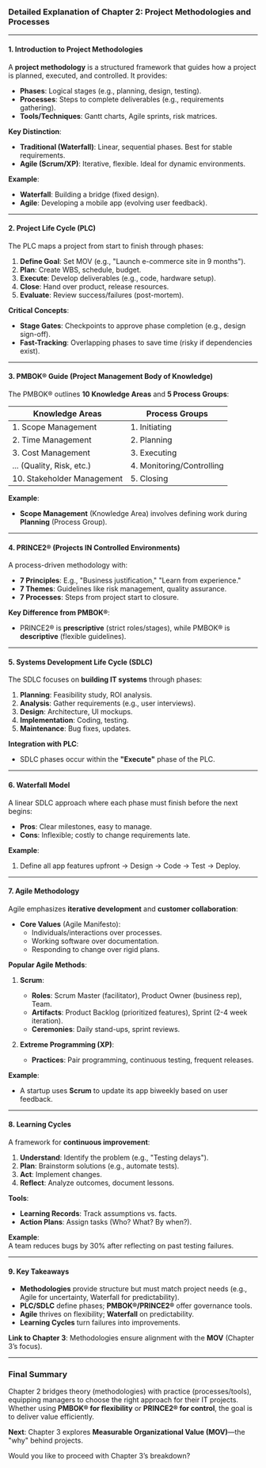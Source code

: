 ### **Detailed Explanation of Chapter 2: Project Methodologies and Processes**  

---

#### **1. Introduction to Project Methodologies**  
A **project methodology** is a structured framework that guides how a project is planned, executed, and controlled. It provides:  
- **Phases**: Logical stages (e.g., planning, design, testing).  
- **Processes**: Steps to complete deliverables (e.g., requirements gathering).  
- **Tools/Techniques**: Gantt charts, Agile sprints, risk matrices.  

**Key Distinction**:  
- **Traditional (Waterfall)**: Linear, sequential phases. Best for stable requirements.  
- **Agile (Scrum/XP)**: Iterative, flexible. Ideal for dynamic environments.  

**Example**:  
- **Waterfall**: Building a bridge (fixed design).  
- **Agile**: Developing a mobile app (evolving user feedback).  

---

#### **2. Project Life Cycle (PLC)**  
The PLC maps a project from start to finish through phases:  
1. **Define Goal**: Set MOV (e.g., "Launch e-commerce site in 9 months").  
2. **Plan**: Create WBS, schedule, budget.  
3. **Execute**: Develop deliverables (e.g., code, hardware setup).  
4. **Close**: Hand over product, release resources.  
5. **Evaluate**: Review success/failures (post-mortem).  

**Critical Concepts**:  
- **Stage Gates**: Checkpoints to approve phase completion (e.g., design sign-off).  
- **Fast-Tracking**: Overlapping phases to save time (risky if dependencies exist).  

---

#### **3. PMBOK® Guide (Project Management Body of Knowledge)**  
The PMBOK® outlines **10 Knowledge Areas** and **5 Process Groups**:  

| **Knowledge Areas**       | **Process Groups**       |  
|---------------------------|--------------------------|  
| 1. Scope Management       | 1. Initiating            |  
| 2. Time Management        | 2. Planning              |  
| 3. Cost Management        | 3. Executing             |  
| ... (Quality, Risk, etc.) | 4. Monitoring/Controlling|  
| 10. Stakeholder Management| 5. Closing               |  

**Example**:  
- **Scope Management** (Knowledge Area) involves defining work during **Planning** (Process Group).  

---

#### **4. PRINCE2® (Projects IN Controlled Environments)**  
A process-driven methodology with:  
- **7 Principles**: E.g., "Business justification," "Learn from experience."  
- **7 Themes**: Guidelines like risk management, quality assurance.  
- **7 Processes**: Steps from project start to closure.  

**Key Difference from PMBOK®**:  
- PRINCE2® is **prescriptive** (strict roles/stages), while PMBOK® is **descriptive** (flexible guidelines).  

---

#### **5. Systems Development Life Cycle (SDLC)**  
The SDLC focuses on **building IT systems** through phases:  
1. **Planning**: Feasibility study, ROI analysis.  
2. **Analysis**: Gather requirements (e.g., user interviews).  
3. **Design**: Architecture, UI mockups.  
4. **Implementation**: Coding, testing.  
5. **Maintenance**: Bug fixes, updates.  

**Integration with PLC**:  
- SDLC phases occur within the **"Execute"** phase of the PLC.  

---

#### **6. Waterfall Model**  
A linear SDLC approach where each phase must finish before the next begins:  
- **Pros**: Clear milestones, easy to manage.  
- **Cons**: Inflexible; costly to change requirements late.  

**Example**:  
1. Define all app features upfront → Design → Code → Test → Deploy.  

---

#### **7. Agile Methodology**  
Agile emphasizes **iterative development** and **customer collaboration**:  
- **Core Values** (Agile Manifesto):  
  - Individuals/interactions over processes.  
  - Working software over documentation.  
  - Responding to change over rigid plans.  

**Popular Agile Methods**:  
1. **Scrum**:  
   - **Roles**: Scrum Master (facilitator), Product Owner (business rep), Team.  
   - **Artifacts**: Product Backlog (prioritized features), Sprint (2-4 week iteration).  
   - **Ceremonies**: Daily stand-ups, sprint reviews.  

2. **Extreme Programming (XP)**:  
   - **Practices**: Pair programming, continuous testing, frequent releases.  

**Example**:  
- A startup uses **Scrum** to update its app biweekly based on user feedback.  

---

#### **8. Learning Cycles**  
A framework for **continuous improvement**:  
1. **Understand**: Identify the problem (e.g., "Testing delays").  
2. **Plan**: Brainstorm solutions (e.g., automate tests).  
3. **Act**: Implement changes.  
4. **Reflect**: Analyze outcomes, document lessons.  

**Tools**:  
- **Learning Records**: Track assumptions vs. facts.  
- **Action Plans**: Assign tasks (Who? What? By when?).  

**Example**:  
A team reduces bugs by 30% after reflecting on past testing failures.  

---

#### **9. Key Takeaways**  
- **Methodologies** provide structure but must match project needs (e.g., Agile for uncertainty, Waterfall for predictability).  
- **PLC/SDLC** define phases; **PMBOK®/PRINCE2®** offer governance tools.  
- **Agile** thrives on flexibility; **Waterfall** on predictability.  
- **Learning Cycles** turn failures into improvements.  

**Link to Chapter 3**: Methodologies ensure alignment with the **MOV** (Chapter 3’s focus).  

---

### **Final Summary**  
Chapter 2 bridges theory (methodologies) with practice (processes/tools), equipping managers to choose the right approach for their IT projects. Whether using **PMBOK® for flexibility** or **PRINCE2® for control**, the goal is to deliver value efficiently.  

**Next**: Chapter 3 explores **Measurable Organizational Value (MOV)**—the "why" behind projects.  

Would you like to proceed with Chapter 3’s breakdown?